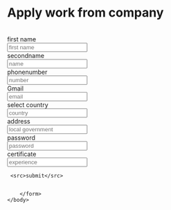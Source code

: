 
<html>
    <head>
        <title>form</title>
    </head>
    <body>
        <form>
            <h1>Apply work from company </h1><br>
            <label>first name</label><br>
            <input type="text" id="first name" placeholder="first name" required><br>
            <label>secondname</label><br>
            <input type="text"id="name"placeholder="name" required><br>
            <label>phonenumber</label><br>
            <input type="number"id=" number"placeholder="number"required><br>
            <label>Gmail</label><br>
            <input type="email" id="email"placeholder="email"required><br>
                      <lbl>select country</lbl><br>
            <input type="text"ID="country"placeholder="country"required><br>
            <colum>address</colum><br>
            <input type="text" ID="local government"placeholder="local government"required><br>
            <colum>password</colum><br>
            <input type="password"ID="password"placeholder="password"required><br>
            <colum>certificate</colum><br>
            <input type="password" ID="experience"placeholder="experience"required><br>
          
            
     <src>submit</src>
     
            
        </form>
    </body>
</html>
